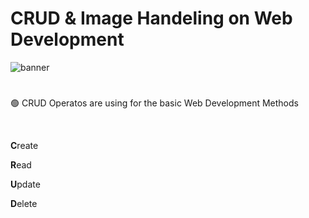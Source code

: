 # CRUD & Image Handeling on Web Development

![banner](https://socialify.git.ci/Randula98/CRUD-on-Web-Development/image?description=1&font=Source%20Code%20Pro&forks=1&language=1&name=1&owner=1&pattern=Floating%20Cogs&stargazers=1&theme=Dark)

# 

<p>🟢 CRUD Operatos are using for the basic Web Development Methods</p><br>

<p><strong>C</strong>reate</p>
<p><strong>R</strong>ead</p>
<p><strong>U</strong>pdate</p>
<p><strong>D</strong>elete</p>




<p></p><br>
<p></p><br>

